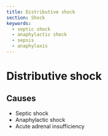 ```yaml
---
title: Distributive shock
section: Shock
keywords:
  - septic shock
  - anaphylactic shock
  - sepsis
  - anaphylaxis
---
```


# Distributive shock

## Causes

- Septic shock
- Anaphylactic shock
- Acute adrenal insufficiency
